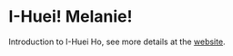 # I-Huei! Melanie!
Introduction to I-Huei Ho, see more details at the [website](https://melanieihuei.github.io/).
